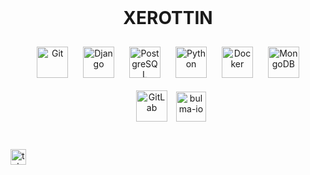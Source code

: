 <br clear="both">
<h1 align="center">XEROTTIN</h1>

<div align="left">
<div align="center">    
<img style="margin: 10px" src="https://profilinator.rishav.dev/skills-assets/git-scm-icon.svg" alt="Git" height="50">  
<img style="margin: 10px" src="https://profilinator.rishav.dev/skills-assets/django-original.svg" alt="Django" height="50" > 
<img style="margin: 10px" src="https://profilinator.rishav.dev/skills-assets/postgresql-original-wordmark.svg" alt="PostgreSQL" height="50">  
<img style="margin: 10px" src="https://profilinator.rishav.dev/skills-assets/python-original.svg" alt="Python" height="50"> 
<img style="margin: 10px" src="https://profilinator.rishav.dev/skills-assets/docker-original-wordmark.svg" alt="Docker" height="50">  
<img style="margin: 10px" src="https://profilinator.rishav.dev/skills-assets/mongodb-original-wordmark.svg" alt="MongoDB" height="50" > 
<img style="margin: 10px" src="https://profilinator.rishav.dev/skills-assets/gitlab.svg" alt="GitLab" height="50">  
<img width="48" height="48" src="https://img.icons8.com/color-glass/48/bulma-io.png" alt="bulma-io"/>
</div>
</div>
<br>  
<br>  
  <a href="https://t.me/xerottin" target="_blank">
    <img src="https://img.shields.io/static/v1?message=Telegram&logo=telegram&label=&color=2CA5E0&logoColor=white&labelColor=&style=for-the-badge" height="25" alt="telegram logo"  />
  </a>



